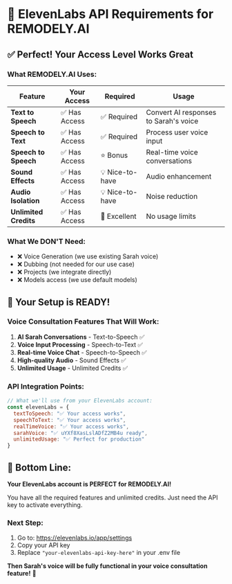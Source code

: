 # 🎤 ElevenLabs API Requirements for REMODELY.AI

## ✅ **Perfect! Your Access Level Works Great**

### **What REMODELY.AI Uses:**

| Feature | Your Access | Required | Usage |
|---------|-------------|----------|-------|
| **Text to Speech** | ✅ Has Access | ✅ Required | Convert AI responses to Sarah's voice |
| **Speech to Text** | ✅ Has Access | ✅ Required | Process user voice input |
| **Speech to Speech** | ✅ Has Access | ⭐ Bonus | Real-time voice conversations |
| **Sound Effects** | ✅ Has Access | 💡 Nice-to-have | Audio enhancement |
| **Audio Isolation** | ✅ Has Access | 💡 Nice-to-have | Noise reduction |
| **Unlimited Credits** | ✅ Has Access | 🎯 Excellent | No usage limits |

### **What We DON'T Need:**
- ❌ Voice Generation (we use existing Sarah voice)
- ❌ Dubbing (not needed for our use case)
- ❌ Projects (we integrate directly)
- ❌ Models access (we use default models)

## 🚀 **Your Setup is READY!**

### **Voice Consultation Features That Will Work:**
1. **AI Sarah Conversations** - Text-to-Speech ✅
2. **Voice Input Processing** - Speech-to-Text ✅
3. **Real-time Voice Chat** - Speech-to-Speech ✅
4. **High-quality Audio** - Sound Effects ✅
5. **Unlimited Usage** - Unlimited Credits ✅

### **API Integration Points:**

```javascript
// What we'll use from your ElevenLabs account:
const elevenLabs = {
  textToSpeech: "✅ Your access works",
  speechToText: "✅ Your access works", 
  realTimeVoice: "✅ Your access works",
  sarahVoice: "✅ uYXf8XasLslADfZ2MB4u ready",
  unlimitedUsage: "✅ Perfect for production"
}
```

## 🎯 **Bottom Line:**

**Your ElevenLabs account is PERFECT for REMODELY.AI!** 

You have all the required features and unlimited credits. Just need the API key to activate everything.

### **Next Step:**
1. Go to: https://elevenlabs.io/app/settings
2. Copy your API key
3. Replace `"your-elevenlabs-api-key-here"` in your .env file

**Then Sarah's voice will be fully functional in your voice consultation feature!** 🎉
